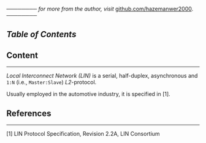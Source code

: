 ──────── *for more from the author, visit* [github.com/hazemanwer2000](https://github.com/hazemanwer2000). ────────
## *Table of Contents*
## Content
---
*Local Interconnect Network (LIN)* is a serial, half-duplex, asynchronous and `1:N` (i.e., `Master:Slave`) *L2*-protocol.

Usually employed in the automotive industry, it is specified in [1].
## References
---
[1] LIN Protocol Specification, Revision 2.2A, LIN Consortium